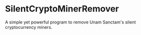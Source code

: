 # SilentCryptoMinerRemover
A simple yet powerful program to remove Unam Sanctam's silent cryptocurrency miners.
